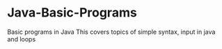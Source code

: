 # Java-Basic-Programs
Basic programs in Java
This covers topics of simple syntax, input in java and loops
